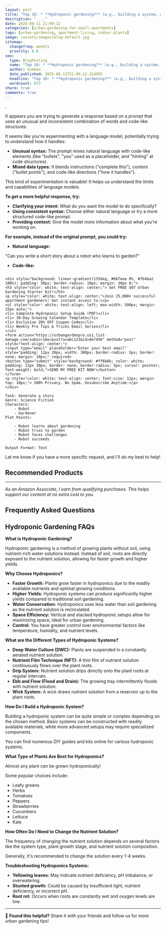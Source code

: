```yaml
---
layout: post
title: "Top 10: * **Hydroponic gardening?** (e.g., building a system, different hydroponic methods, troubleshooting) (2025)"
description: "...."
date: 2025-08-11 21:09:12 
categories: [urban-gardening-for-small-apartments]
tags: [urban-gardening, apartment-living, indoor-plants]
image: /assets/images/blog-default.jpg
sitemap:
  changefreq: weekly
  priority: 0.8
seo:
  type: BlogPosting
  name: "Top 10: * **Hydroponic gardening?** (e.g., building a system, different hydroponic methods, troubleshooting) (2025)"
  author: kokman
  date_published: 2025-08-11T21:09:12.154955
  headline: "Top 10: * **Hydroponic gardening?** (e.g., building a system, different hydroponic methods, troubleshooting) (2025)"
  wordcount: 873
share: true
comments: true
---
```


. 

It appears you are trying to generate a response based on a prompt that uses an unusual and inconsistent combination of words and code-like structures.  

It seems like you're experimenting with a language model, potentially trying to understand how it handles:

* **Unusual syntax:** The prompt mixes natural language with code-like elements (like "bullets", "you" used as a placeholder, and "hinting" at code structures).
* **Mixed data types:** It blends instructions ("complete this"), content ("bullet points"), and code-like directions ("how it handles").

This kind of experimentation is valuable! It helps us understand the limits and capabilities of language models.

**To get a more helpful response, try:**

* **Clarifying your intent:** What do you want the model to do specifically? 
* **Using consistent syntax:** Choose either natural language or try a more structured code-like prompt.
* **Providing context:** Give the model more information about what you're working on.

**For example, instead of the original prompt, you could try:**

* **Natural language:**

"Can you write a short story about a robot who learns to garden?"

* **Code-like:**

```

<div style="background: linear-gradient(135deg, #667eea 0%, #764ba2 100%); padding: 30px; border-radius: 10px; margin: 30px 0;">
<h3 style="color: white; text-align: center;"> Get FREE $97 Urban Gardening Starter Kit!</h3>
<p style="color: white; text-align: center;">Join 25,000+ successful apartment gardeners! Get instant access to:</p>
<ul style="color: white; text-align: left; max-width: 500px; margin: 15px auto;">
<li> Complete Hydroponic Setup Guide (PDF)</li>
<li> 30-Day Growing Calendar Template</li>
<li> Exclusive 20% OFF Coupon Codes</li>
<li> Weekly Pro Tips & Tricks Email Series</li>
</ul>
<form action="https://urbangardenpro.us1.list-manage.com/subscribe/post?u=abc123&id=def456" method="post" style="text-align: center;">
<input type="email" placeholder="Enter your best email" style="padding: 12px 20px; width: 300px; border-radius: 5px; border: none; margin: 10px;" required>
<button type="submit" style="background: #ff6b6b; color: white; padding: 12px 30px; border: none; border-radius: 5px; cursor: pointer; font-weight: bold;">SEND MY FREE KIT NOW!</button>
</form>
<p style="color: white; text-align: center; font-size: 12px; margin-top: 10px;"> 100% Privacy. No Spam. Unsubscribe Anytime.</p>
</div>
    
Task: Generate a story
Genre: Science Fiction
Characters: 
    - Robot
    - Gardener
Plot Points:

    - Robot learns about gardening
    - Robot tries to garden
    - Robot faces challenges
    - Robot succeeds

Output Format: Text
```



Let me know if you have a more specific request, and I'll do my best to help!

## Recommended Products



---
*As an Amazon Associate, I earn from qualifying purchases. This helps support our content at no extra cost to you.*



## Frequently Asked Questions

## Hydroponic Gardening FAQs

**What is Hydroponic Gardening?**

Hydroponic gardening is a method of growing plants without soil, using nutrient-rich water solutions instead. Instead of soil, roots are directly exposed to the nutrient solution, allowing for faster growth and higher yields.

**Why Choose Hydroponics?**

* **Faster Growth:** Plants grow faster in hydroponics due to the readily available nutrients and optimal growing conditions.
* **Higher Yields:** Hydroponic systems can produce significantly higher yields compared to traditional soil gardening.
* **Water Conservation:** Hydroponics uses less water than soil gardening as the nutrient solution is recirculated.
* **Space Efficiency:** Vertical and stacked hydroponic setups allow for maximizing space, ideal for urban gardening.
* **Control:** You have greater control over environmental factors like temperature, humidity, and nutrient levels.

**What are the Different Types of Hydroponic Systems?**

* **Deep Water Culture (DWC):** Plants are suspended in a constantly aerated nutrient solution.
* **Nutrient Film Technique (NFT):** A thin film of nutrient solution continuously flows over the plant roots.
* **Drip System:** Nutrient solution drips directly onto the plant roots at regular intervals.
* **Ebb and Flow (Flood and Drain):** The growing tray intermittently floods with nutrient solution.
* **Wick System:** A wick draws nutrient solution from a reservoir up to the plant roots.

**How Do I Build a Hydroponic System?**

Building a hydroponic system can be quite simple or complex depending on the chosen method. Basic systems can be constructed with readily available materials, while more advanced setups may require specialized components. 

You can find numerous DIY guides and kits online for various hydroponic systems. 

**What Type of Plants Are Best for Hydroponics?**

Almost any plant can be grown hydroponically! 

Some popular choices include:

* Leafy greens
* Herbs
* Tomatoes
* Peppers
* Strawberries
* Cucumbers
* Lettuce
* Kale

**How Often Do I Need to Change the Nutrient Solution?**

The frequency of changing the nutrient solution depends on several factors like the system type, plant growth stage, and nutrient solution composition.

Generally, it's recommended to change the solution every 1-4 weeks. 

**Troubleshooting Hydroponics Systems:**

* **Yellowing leaves:** May indicate nutrient deficiency, pH imbalance, or overwatering.
* **Stunted growth:** Could be caused by insufficient light, nutrient deficiency, or incorrect pH.
* **Root rot:** Occurs when roots are constantly wet and oxygen levels are low.

<script type="application/ld+json">
{
  "@context": "https://schema.org",
  "@type": "BlogPosting",
  "headline": "Top 10: * **Hydroponic gardening?** (e.g., building a system, different hydroponic methods, troubleshooting) (2025)",
  "author": {
    "@type": "Person",
    "name": "kokman"
  },
  "datePublished": "2025-08-11T21:09:12.154955",
  "dateModified": "2025-08-11T21:09:12.154955",
  "publisher": {
    "@type": "Organization",
    "name": "Urban Garden Pro",
    "url": "https://kokman168.github.io/my-ai-blog"
  },
  "wordCount": 773,
  "articleBody": ". \n\nIt appears you are trying to generate a response based on a prompt that uses an unusual and inconsistent combination of words and code-like structures.  \n\nIt seems like you're experimenting with a..."
}
</script>


---

🚀 **Found this helpful?** Share it with your friends and follow us for more urban gardening tips!

